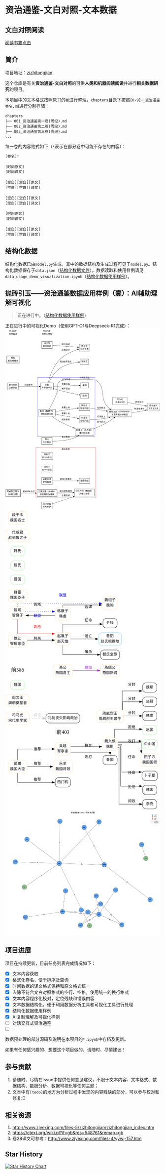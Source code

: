 # 资治通鉴-文白对照-文本数据

## 文白对照阅读
[阅读书籍点击](https://jy0284.github.io/zizhitongjian/chapters/001_资治通鉴第一卷(周纪).html)

## 简介
项目地址：[zizhitongjian](https://github.com/JY0284/zizhitongjian)

这个仓库是有关**资治通鉴-文白对照**的可供**人类和机器阅读阅读**并进行**相关数据研究**的项目。

本项目中的文本格式按照原书的`卷`进行整理，`chapters`目录下按照`[0-9]+_资治通鉴卷名.md`进行分别存储：

```shell
chapters
├── 001_资治通鉴第一卷(周纪).md
├── 002_资治通鉴第二卷(周纪).md
├── 003_资治通鉴第三卷(周纪).md
...
```

每一卷的内容格式如下（`*`表示在部分卷中可能不存在的内容）：

```python
[卷名]*

[时间原文]
[时间译文]

[空白][空白][原文]
[空白][空白][译文]

[空白][空白][原文]
[空白][空白][译文]

[时间原文]
[时间译文]

[空白][空白][原文]
[空白][空白][译文]
```

## 结构化数据
结构化数据已由`model.py`生成，其中的数据结构及生成过程可见于`model.py`。结构化数据保存于`data.json`（[结构化数据文件](https://github.com/JY0284/zizhitongjian/blob/main/data.json)）。数据读取和使用样例请见`data_usage_demo_visualization.ipynb`（[结构化数据使用样例](https://github.com/JY0284/zizhitongjian/blob/main/data_usage_demo_visualization.ipynb)）。

## 抛砖引玉——资治通鉴数据应用样例（壹）：AI辅助理解可视化
> 正在进行中。（[结构化数据使用样例](https://github.com/JY0284/zizhitongjian/blob/main/data_usage_demo_visualization.ipynb)）

正在进行中的可视化Demo（使用GPT-O1与Deepseek-R1完成）：
![demo_1](https://github.com/JY0284/zizhitongjian/blob/main/周纪关系图.png)
![demo_2](https://github.com/JY0284/zizhitongjian/blob/main/history_relations.gv.png)
![demo_3](https://github.com/JY0284/zizhitongjian/blob/main/资治通鉴卷1-Seg1-实体关系图.png)

## 项目进展

项目在持续更新，目前任务列表完成情况如下：
- [x] 文本内容获取
- [x] 格式化卷名，便于排序及查询
- [x] 时间数据的译文格式保持和原文格式统一
- [x] 去除不符合文白对照格式的空行、空格，使用统一的换行格式
- [x] 文本内容程序化校对，定位残缺和错误内容
- [x] 文本数据结构化，便于利用数据分析工具和可视化工具进行处理
- [x] 结构化数据使用样例
- [x] AI复制理解及可视化样例
- [ ] 对话交互式资治通鉴
- [ ] ...

数据预处理的部分源码及说明在本项目的`*.ipynb`中存档及更新。

如果有任何感兴趣的、想要这个项目做的，请随时、尽情建议！

## 参与贡献

1. 请随时、尽情在issue中提供任何意见建议，不限于文本内容、文本格式、数据结构、数据分析、数据可视化等任何主题；
2. 文本中有`[todo]`的地方为分析过程中发现的内容残缺的部分，可以参与校对和修复:D

## 相关资源
1. http://www.ziyexing.com/files-5/zizhitongjian/zizhitongjian_index.htm
2. https://ctext.org/wiki.pl?if=gb&res=548761&remap=gb
3. 卷28译文可参考：http://www.ziyexing.com/files-4/yywj-157.htm


## Star History

[![Star History Chart](https://api.star-history.com/svg?repos=JY0284/zizhitongjian&type=Date)](https://star-history.com/#JY0284/zizhitongjian&Date)
